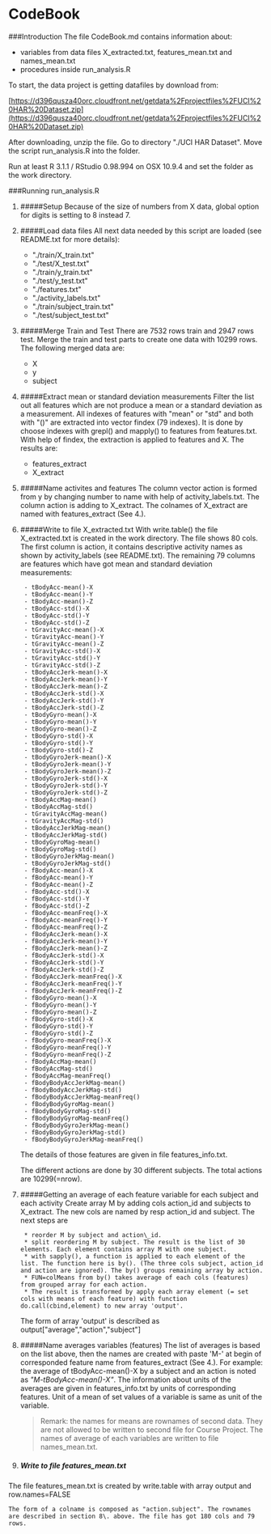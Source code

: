 CodeBook
========

###Introduction
The file CodeBook.md contains information about:

+ variables from data files X\_extracted.txt, features\_mean.txt and names\_mean.txt
+ procedures inside run_analysis.R

To start, the data project is getting datafiles by download from:

[https://d396qusza40orc.cloudfront.net/getdata%2Fprojectfiles%2FUCI%20HAR%20Dataset.zip](https://d396qusza40orc.cloudfront.net/getdata%2Fprojectfiles%2FUCI%20HAR%20Dataset.zip)

After downloading, unzip the file. Go to directory "./UCI HAR Dataset". Move the script run_analysis.R into the folder.

Run at least R 3.1.1 / RStudio 0.98.994 on OSX 10.9.4 and set the folder as the work directory.

###Running run_analysis.R

1. #####Setup 
Because of the size of numbers from X data, global option for digits is setting to 8 instead 7.

2. #####Load data files
All next data needed by this script are loaded (see README.txt for more details):
 	
	* "./train/X\_train.txt"
	* "./test/X\_test.txt"
	* "./train/y\_train.txt"
	* "./test/y\_test.txt"
	* "./features.txt"
	* "./activity\_labels.txt"
    * "./train/subject\_train.txt"
    * "./test/subject\_test.txt"

3. #####Merge Train and Test
There are 7532 rows train and 2947 rows test. Merge the train and test parts to create one data with 10299 rows.
The following merged data are:

	+ X
	+ y 
	+ subject

4. #####Extract mean or standard deviation measurements
Filter the list out all features which are not produce a mean or a standard deviation as a measurement. All indexes of features with "mean" or "std" and both with "()" are extracted into vector findex (79 indexes). It is done by choose indexes with grepl() and mapply() to features from features.txt. 
With help of findex, the extraction is applied to features and X. The results are:

	- features\_extract
	- X\_extract
	
5. #####Name activites and features
The column vector action is formed from y by changing number to name with help of activity_labels.txt. The column action is adding to X\_extract. The colnames of X\_extract are named with features\_extract (See 4\.). 

6. #####Write to file X\_extracted.txt
With write.table() the file X\_extracted.txt is created in the work directory. The file shows 80 cols. The first column is action, it contains descriptive activity names as shown by activity\_labels (see README.txt). The remaining 79 columns are features which have got mean and standard deviation measurements: 

		- tBodyAcc-mean()-X
		- tBodyAcc-mean()-Y
		- tBodyAcc-mean()-Z
		- tBodyAcc-std()-X
		- tBodyAcc-std()-Y
		- tBodyAcc-std()-Z
		- tGravityAcc-mean()-X
		- tGravityAcc-mean()-Y
		- tGravityAcc-mean()-Z
		- tGravityAcc-std()-X
		- tGravityAcc-std()-Y
		- tGravityAcc-std()-Z
		- tBodyAccJerk-mean()-X
		- tBodyAccJerk-mean()-Y
		- tBodyAccJerk-mean()-Z
		- tBodyAccJerk-std()-X
		- tBodyAccJerk-std()-Y
		- tBodyAccJerk-std()-Z
		- tBodyGyro-mean()-X
		- tBodyGyro-mean()-Y
		- tBodyGyro-mean()-Z
		- tBodyGyro-std()-X
		- tBodyGyro-std()-Y
		- tBodyGyro-std()-Z
		- tBodyGyroJerk-mean()-X
		- tBodyGyroJerk-mean()-Y
		- tBodyGyroJerk-mean()-Z
		- tBodyGyroJerk-std()-X
		- tBodyGyroJerk-std()-Y
		- tBodyGyroJerk-std()-Z
		- tBodyAccMag-mean()
		- tBodyAccMag-std()
		- tGravityAccMag-mean()
		- tGravityAccMag-std()
		- tBodyAccJerkMag-mean()
		- tBodyAccJerkMag-std()
		- tBodyGyroMag-mean()
		- tBodyGyroMag-std()
		- tBodyGyroJerkMag-mean()
		- tBodyGyroJerkMag-std()
		- fBodyAcc-mean()-X
		- fBodyAcc-mean()-Y
		- fBodyAcc-mean()-Z
		- fBodyAcc-std()-X
		- fBodyAcc-std()-Y
		- fBodyAcc-std()-Z
		- fBodyAcc-meanFreq()-X
		- fBodyAcc-meanFreq()-Y
		- fBodyAcc-meanFreq()-Z
		- fBodyAccJerk-mean()-X
		- fBodyAccJerk-mean()-Y
		- fBodyAccJerk-mean()-Z
		- fBodyAccJerk-std()-X
		- fBodyAccJerk-std()-Y
		- fBodyAccJerk-std()-Z
		- fBodyAccJerk-meanFreq()-X
		- fBodyAccJerk-meanFreq()-Y
		- fBodyAccJerk-meanFreq()-Z
		- fBodyGyro-mean()-X
		- fBodyGyro-mean()-Y
		- fBodyGyro-mean()-Z
		- fBodyGyro-std()-X
		- fBodyGyro-std()-Y
		- fBodyGyro-std()-Z
		- fBodyGyro-meanFreq()-X
		- fBodyGyro-meanFreq()-Y
		- fBodyGyro-meanFreq()-Z
		- fBodyAccMag-mean()
		- fBodyAccMag-std()
		- fBodyAccMag-meanFreq()
		- fBodyBodyAccJerkMag-mean()
		- fBodyBodyAccJerkMag-std()
		- fBodyBodyAccJerkMag-meanFreq()
		- fBodyBodyGyroMag-mean()
		- fBodyBodyGyroMag-std()
		- fBodyBodyGyroMag-meanFreq()
		- fBodyBodyGyroJerkMag-mean()
		- fBodyBodyGyroJerkMag-std()
		- fBodyBodyGyroJerkMag-meanFreq()

	The details of those features are given in file features\_info.txt. 

	The different actions are done by 30 different subjects. The total actions are 10299(=nrow).

7. #####Getting an average of each feature variable for each subject and each activity
Create array M by adding cols action\_id and subjects to X\_extract. The new cols are named by resp action_id and subject. The next steps are

		* reorder M by subject and action\_id.
		* split reordering M by subject. The result is the list of 30 elements. Each element contains array M with one subject. 
		* with sapply(), a function is applied to each element of the list. The function here is by(). (The three cols subject, action_id and action are ignored). The by() groups remaining array by action. 
		* FUN=colMeans from by() takes average of each cols (features) from grouped array for each action.
		* The result is transformed by apply each array element (= set cols with means of each feature) with function do.call(cbind,element) to new array 'output'.
		
	The form of array 'output' is described as output["average","action","subject"] 

8. #####Name averages variables (features)
The list of averages is based on the list above, then the names are created with paste 'M-' at begin of corresponded feature name from features\_extract (See 4\.). 
For example: the average of tBodyAcc-mean()-X by a subject and an action is noted as _"M-tBodyAcc-mean()-X"_.
The information about units of the averages are given in features_info.txt by units of corresponding features. Unit of a mean of set values of a variable is same as unit of the variable.

	>Remark: the names for means are rownames of second data. They are not allowed to be written to second file for Course Project. The names of average of each variables are written to file names_mean.txt. 

9. ##### Write to file features\_mean.txt
The file features\_mean.txt is created by write.table with array output and row.names=FALSE

	The form of a colname is composed as "action.subject". The rownames are described in section 8\. above. The file has got 180 cols and 79 rows. 





